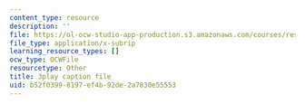 ```yaml
---
content_type: resource
description: ''
file: https://ol-ocw-studio-app-production.s3.amazonaws.com/courses/res-9-003-brains-minds-and-machines-summer-course-summer-2015/b52f03998197ef4b92de2a7830e55553_3xBTFOxtfNU.srt
file_type: application/x-subrip
learning_resource_types: []
ocw_type: OCWFile
resourcetype: Other
title: 3play caption file
uid: b52f0399-8197-ef4b-92de-2a7830e55553
---
```

